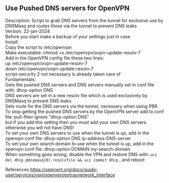 ## Use Pushed DNS servers for OpenVPN
 Description: Script to grab DNS servers from the tunnel for exclusive use by DNSMasq and routes those via the tunnel to prevent DNS leaks  
 Version: 22-jan-2024  
 Before you start make a backup of your settings just in case  
 Install:  
  Copy the script to /etc/openvpn  
  Make executable: chmod +x /etc/openvpn/ovpn-update-resolv-7  
  Add in the OpenVPN config file these two lines:  
   up /etc/openvpn/ovpn-update-resolv-7  
   down /etc/openvpn/ovpn-update-resolv-7  
   script-security 2 not necessary is already taken care of  
 Fundamentals:  
  Gets the pushed DNS servers and DNS servers manually set in conf file with: dhcp-option DNS <ip-address-of-DNS-server>  
  DNS servers are set in a new resolv file which is used exclusively by DNSMasq to prevent DNS leaks.  
  Sets route for the DNS servers via the tunnel, necessary when using PBR  
  To stop getting the pushed DNS servers by the OpenVPN server add to conf file: pull-filter ignore "dhcp-option DNS"  
     but if you add this setting then you must add your own DNS servers otherwise you will not have DNS!  
  To set your own DNS servers to use when the tunnel is up, add in the openvpn conf file: dhcp-option DNS ip-address-DNS-server  
  To set your own search domain to use when the tunnel is up, add in the openvpn conf file: dhcp-option DOMAIN my-search-domain  
  When something goes wrong, disable the VPN and restore DNS with: `uci del dhcp.@dnsmasq[0].resolvfile && uci commit dhcp` , and reboot  

References
 https://openwrt.org/docs/guide-user/services/vpn/openvpn/extrasnetwork_interface 
